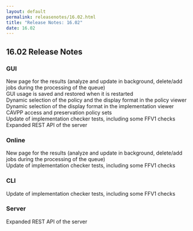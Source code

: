 ```yaml
---
layout: default
permalink: releasenotes/16.02.html
title: "Release Notes: 16.02"
date: 16.02
---
```

## 16.02 Release Notes

### GUI

New page for the results (analyze and update in background, delete/add jobs during the processing of the queue)  
GUI usage is saved and restored when it is restarted  
Dynamic selection of the policy and the display format in the policy viewer  
Dynamic selection of the display format in the implementation viewer  
CAVPP access and preservation policy sets  
Update of implementation checker tests, including some FFV1 checks  
Expanded REST API of the server  

### Online

New page for the results (analyze and update in background, delete/add jobs during the processing of the queue)  
Update of implementation checker tests, including some FFV1 checks  

### CLI

Update of implementation checker tests, including some FFV1 checks  

### Server

Expanded REST API of the server  
